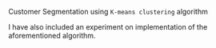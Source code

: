 Customer Segmentation using <code>K-means clustering</code> algorithm

I have also included an experiment on implementation of the aforementioned algorithm.
